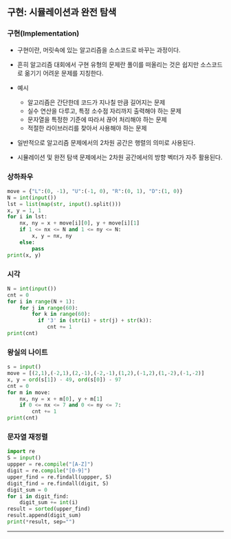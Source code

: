 ## 구현: 시뮬레이션과 완전 탐색

### 구현(Implementation)
- 구현이란, 머릿속에 있는 알고리즘을 소스코드로 바꾸는 과정이다.

- 흔히 알고리즘 대회에서 구현 유형의 문제란 풀이를 떠올리는 것은 쉽지만 소스코드로 옮기기 어려운 문제를 지칭한다.
- 예시
    - 알고리즘은 간단한데 코드가 지나칠 만큼 길어지는 문제
    - 실수 연산을 다루고, 특정 소수점 자리까지 출력해야 하는 문제
    - 문자열을 특정한 기준에 따라서 끊어 처리해야 하는 문제
    - 적절한 라이브러리를 찾아서 사용해야 하는 문제

- 일반적으로 알고리즘 문제에서의 2차원 공간은 행렬의 의미로 사용된다.
- 시뮬레이션 및 완전 탐색 문제에서는 2차원 공간에서의 방향 벡터가 자주 활용된다.

### 상하좌우
```python
move = {"L":(0, -1), "U":(-1, 0), "R":(0, 1), "D":(1, 0)}
N = int(input())
lst = list(map(str, input().split()))
x, y = 1, 1
for i in lst:
    nx, ny = x + move[i][0], y + move[i][1]
    if 1 <= nx <= N and 1 <= ny <= N:
        x, y = nx, ny
    else:
        pass
print(x, y)
```

### 시각
```python
N = int(input())
cnt = 0
for i in range(N + 1):
    for j in range(60):
        for k in range(60):
          if '3' in (str(i) + str(j) + str(k)):
             cnt += 1  
print(cnt)
```

### 왕실의 나이트
```python
s = input()
move = [(2,1),(-2,1),(2,-1),(-2,-1),(1,2),(-1,2),(1,-2),(-1,-2)]
x, y = ord(s[1]) - 49, ord(s[0]) - 97
cnt = 0
for m in move:
    nx, ny = x + m[0], y + m[1]
    if 0 <= nx <= 7 and 0 <= ny <= 7:
        cnt += 1
print(cnt)
```

### 문자열 재정렬
```python
import re
S = input()
uppper = re.compile("[A-Z]")
digit = re.compile("[0-9]")
upper_find = re.findall(uppper, S)
digit_find = re.findall(digit, S)
digit_sum = 0
for i in digit_find:
    digit_sum += int(i)
result = sorted(upper_find)
result.append(digit_sum)
print(*result, sep="")
```
---